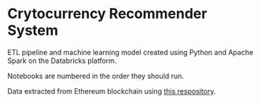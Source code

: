 # Crytocurrency Recommender System

ETL pipeline and machine learning model created using Python and Apache Spark on the Databricks platform.

Notebooks are numbered in the order they should run.

Data extracted from Ethereum blockchain using [this respository](https://github.com/AndrewDettor/ethereum-etl-airflow).
